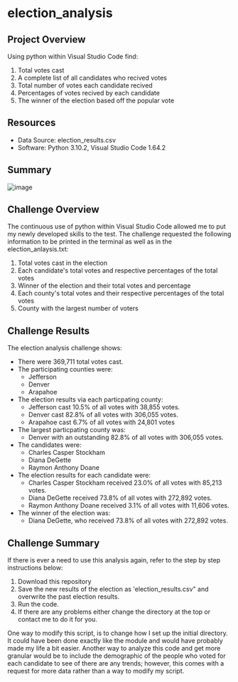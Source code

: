 # election_analysis

## Project Overview
Using python within Visual Studio Code find:
1) Total votes cast
2) A complete list of all candidates who recived votes
3) Total number of votes each candidate recived
4) Percentages of votes recived by each candidate
5) The winner of the election based off the popular vote

## Resources
- Data Source: election_results.csv
- Software: Python 3.10.2, Visual Studio Code 1.64.2

## Summary
![image](https://user-images.githubusercontent.com/98374315/157591156-6159faca-98af-4a79-b8e0-cf850b0769bc.png)

## Challenge Overview
The continuous use of python within Visual Studio Code allowed me to put my newly developed skills to the test. The challenge requested the following information to be printed in the terminal as well as in the election_anlaysis.txt:
1) Total votes cast in the election
2) Each candidate's total votes and respective percentages of the total votes
3) Winner of the election and their total votes and percentage 
4) Each county's total votes and their respective percentages of the total votes
5) County with the largest number of voters

## Challenge Results
The election analysis challenge shows:
- There were 369,711 total votes cast.
- The participating counties were:
  - Jefferson
  - Denver
  - Arapahoe
- The election results via each particpating county:
  - Jefferson cast 10.5% of all votes with 38,855 votes.
  - Denver cast 82.8% of all votes with 306,055 votes.
  - Arapahoe cast 6.7% of all votes with 24,801 votes
- The largest particpating county was:
  -  Denver with an outstanding 82.8% of all votes with 306,055 votes.
- The candidates were:
  - Charles Casper Stockham
  - Diana DeGette
  - Raymon Anthony Doane
- The election results for each candidate were:
  - Charles Casper Stockham received 23.0% of all votes with 85,213 votes.
  - Diana DeGette received 73.8% of all votes with 272,892 votes.
  - Raymon Anthony Doane received 3.1% of all votes with 11,606 votes.
- The winner of the election was:
  - Diana DeGette, who received 73.8% of all votes with 272,892 votes.

## Challenge Summary
If there is ever a need to use this analysis again, refer to the step by step instructions below:
  1) Download this repository
  2) Save the new results of the election as 'election_results.csv" and overwrite the past election results.
  3) Run the code. 
  4) If there are any problems either change the directory at the top or contact me to do it for you.

One way to modify this script, is to change how I set up the initial directory. It could have been done exactly like the module and would have probably made my life a bit easier. Another way to analyze this code and get more granular would be to include the demographic of the people who voted for each candidate to see of there are any trends; however, this comes with a request for more data rather than a way to modify my script. 
